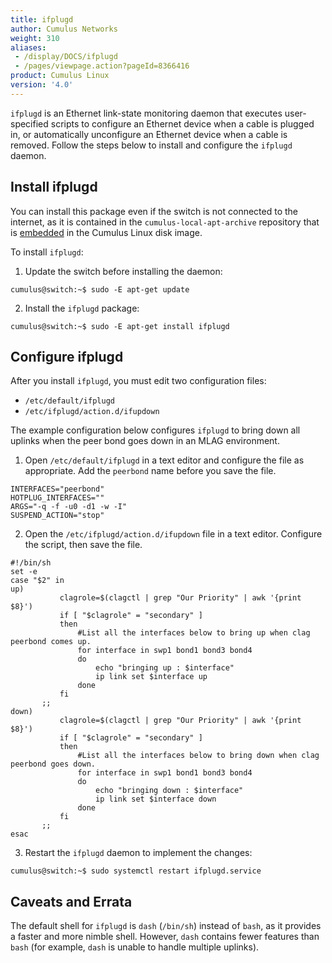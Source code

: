 ```yaml
---
title: ifplugd
author: Cumulus Networks
weight: 310
aliases:
 - /display/DOCS/ifplugd
 - /pages/viewpage.action?pageId=8366416
product: Cumulus Linux
version: '4.0'
---
```

`ifplugd` is an Ethernet link-state monitoring daemon that executes user-specified scripts to configure an Ethernet device when a cable is plugged in, or automatically unconfigure an Ethernet device when a cable is removed. Follow the steps below to install and configure the `ifplugd` daemon.

## Install ifplugd

You can install this package even if the switch is not connected to the internet, as it is contained in the `cumulus-local-apt-archive` repository that is [embedded](../../../Installation-Management/Adding-and-Updating-Packages/#add-packages-from-the-cumulus-linux-local-archive/) in the Cumulus Linux disk image.

To install `ifplugd`:

1. Update the switch before installing the daemon:

```
cumulus@switch:~$ sudo -E apt-get update
```

2. Install the `ifplugd` package:

```
cumulus@switch:~$ sudo -E apt-get install ifplugd
```

## Configure ifplugd

After you install `ifplugd`, you must edit two configuration files:

- `/etc/default/ifplugd`
- `/etc/ifplugd/action.d/ifupdown`

The example configuration below configures `ifplugd` to bring down all uplinks when the peer bond goes down in an MLAG environment.

1. Open `/etc/default/ifplugd` in a text editor and configure the file as appropriate. Add the `peerbond` name before you save the file.

```
INTERFACES="peerbond"
HOTPLUG_INTERFACES=""
ARGS="-q -f -u0 -d1 -w -I"
SUSPEND_ACTION="stop"
```

2. Open the `/etc/ifplugd/action.d/ifupdown` file in a text editor. Configure the script, then save the file.

```
#!/bin/sh
set -e
case "$2" in
up)
           clagrole=$(clagctl | grep "Our Priority" | awk '{print $8}')
           if [ "$clagrole" = "secondary" ]
           then
               #List all the interfaces below to bring up when clag peerbond comes up.
               for interface in swp1 bond1 bond3 bond4
               do
                   echo "bringing up : $interface"  
                   ip link set $interface up
               done
           fi
       ;;
down)
           clagrole=$(clagctl | grep "Our Priority" | awk '{print $8}')
           if [ "$clagrole" = "secondary" ]
           then
               #List all the interfaces below to bring down when clag peerbond goes down.
               for interface in swp1 bond1 bond3 bond4
               do
                   echo "bringing down : $interface"
                   ip link set $interface down
               done
           fi
       ;;
esac
```

3. Restart the `ifplugd` daemon to implement the changes:

```
cumulus@switch:~$ sudo systemctl restart ifplugd.service
```

## Caveats and Errata

The default shell for `ifplugd` is `dash` (`/bin/sh`) instead of `bash`, as it provides a faster and more nimble shell. However, `dash` contains fewer features than `bash` (for example, `dash` is unable to handle multiple uplinks).
